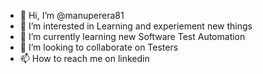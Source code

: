 - 👋 Hi, I’m @manuperera81
- 👀 I’m interested in Learning and experiement new things
- 🌱 I’m currently learning new Software Test Automation 
- 💞️ I’m looking to collaborate on Testers
- 📫 How to reach me on linkedin 

<!---
manuperera81/manuperera81 is a ✨ special ✨ repository because its `README.md` (this file) appears on your GitHub profile.
You can click the Preview link to take a look at your changes.
--->

